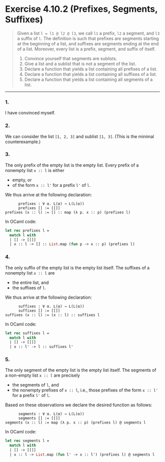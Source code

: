 # Exercise 4.10.2 (Prefixes, Segments, Suffixes)

> Given a list `l = l1 @ l2 @ l3`, we call `l1` a prefix, `l2` a segment, and `l3` a suffix of `l`.
> The definition is such that prefixes are segments starting at the beginning of a list, and suffixes are segments ending at the end of a list.
> Moreover, every list is a prefix, segment, and suffix of itself.
> 1. Convince yourself that segments are sublists.
> 2. Give a list and a sublist that is not a segment of the list.
> 3. Declare a function that yields a list containing all prefixes of a list.
> 4. Declare a function that yields a list containing all suffixes of a list.
> 5. Declare a function that yields a list containing all segments of a list.

---

### 1.

I have convinced myself.

### 2.

We can consider the list `[1, 2, 3]` and sublist `[1, 3]`.
(This is the minimal counterexample.)

### 3.

The only prefix of the empty list is the empty list.
Every prefix of a nonempty list `x :: l` is either
- empty, or
- of the form `x :: l'` for a prefix `l'` of `l`.

We thus arrive at the following declaration:
```text
      prefixes : ∀ α. L(α) → L(L(α))
      prefixes [] := [[]]
prefixes (x :: l) := [] :: map (λ p. x :: p) (prefixes l)
```
In OCaml code:
```ocaml
let rec prefixes l =
  match l with
  | [] -> [[]]
  | x :: l -> [] :: List.map (fun p -> x :: p) (prefixes l)
```

### 4.

The only suffix of the empty list is the empty list itself.
The suffixes of a nonempty list `x :: l` are
- the entire list, and
- the suffixes of `l`.

We thus arrive at the following declaration:
```text
      suffixes : ∀ α. L(α) → L(L(α))
      suffixes [] := [[]]
suffixes (x :: l) := (x :: l) :: suffixes l
```
In OCaml code:
```ocaml
let rec suffixes l =
  match l with
  | [] -> [[]]
  | x :: l' -> l :: suffixes l'
```

### 5.

The only segment of the empty list is the empty list itself.
The segments of a non-empty list `x :: l` are precisely
- the segments of `l`, and
- the nonempty prefixes of `x :: l`, i.e., those prefixes of the form `x :: l'` for a prefix `l'` of `l`.

Based on these observations we declare the desired function as follows:
```text
      segments : ∀ α. L(α) → L(L(α))
      segments [] := [[]]
segments (x :: l) := map (λ p. x :: p) (prefixes l) @ segments l
```
In OCaml code:
```ocaml
let rec segments l =
  match l with
  | [] -> [[]]
  | x :: l -> List.map (fun l' -> x :: l') (prefixes l) @ segments l
```
